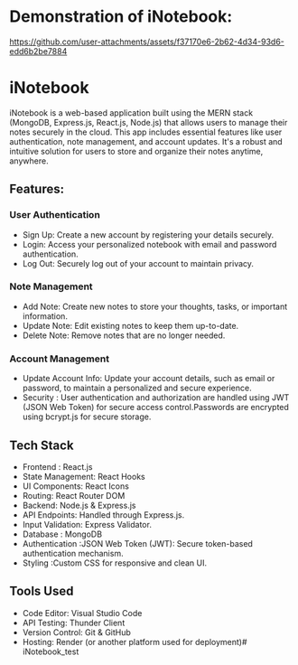 # Demonstration of iNotebook:

https://github.com/user-attachments/assets/f37170e6-2b62-4d34-93d6-edd6b2be7884



# iNotebook
iNotebook is a web-based application built using the MERN stack (MongoDB, Express.js, React.js, Node.js) that allows users to manage their notes securely in the cloud. This app includes essential features like user authentication, note management, and account updates. It's a robust and intuitive solution for users to store and organize their notes anytime, anywhere.

## Features:

### User Authentication
* Sign Up: Create a new account by registering your details securely.
* Login: Access your personalized notebook with email and password authentication.
* Log Out: Securely log out of your account to maintain privacy.

### Note Management
* Add Note: Create new notes to store your thoughts, tasks, or important information.
* Update Note: Edit existing notes to keep them up-to-date.
* Delete Note: Remove notes that are no longer needed.

### Account Management
* Update Account Info: Update your account details, such as email or password, to maintain a personalized and secure experience.
* Security : User authentication and authorization are handled using JWT (JSON Web Token) for secure access control.Passwords are encrypted using bcrypt.js for secure storage.

## Tech Stack
* Frontend : React.js
* State Management: React Hooks
* UI Components: React Icons
* Routing: React Router DOM
* Backend: Node.js & Express.js
* API Endpoints: Handled through Express.js.
* Input Validation: Express Validator.
* Database : MongoDB
* Authentication :JSON Web Token (JWT): Secure token-based authentication mechanism.
* Styling :Custom CSS for responsive and clean UI.

## Tools Used
* Code Editor: Visual Studio Code
* API Testing: Thunder Client
* Version Control: Git & GitHub
* Hosting: Render (or another platform used for deployment)# iNotebook_test
